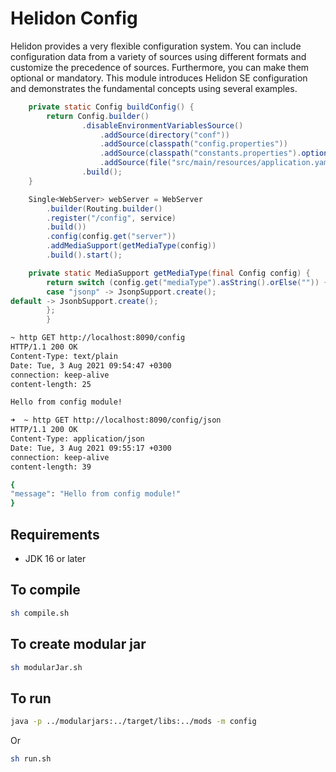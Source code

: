 # Helidon Config

Helidon provides a very flexible configuration system. You can include configuration data from a variety of sources using different formats and customize the precedence of sources. Furthermore, you can make them optional or mandatory. This module introduces Helidon SE configuration and demonstrates the fundamental concepts using several examples.

```java
    private static Config buildConfig() {
        return Config.builder()
                .disableEnvironmentVariablesSource()
                    .addSource(directory("conf"))
                    .addSource(classpath("config.properties"))
                    .addSource(classpath("constants.properties").optional())
                    .addSource(file("src/main/resources/application.yaml"))
                .build();
    }
```

```java
    Single<WebServer> webServer = WebServer
        .builder(Routing.builder()
        .register("/config", service)
        .build())
        .config(config.get("server"))
        .addMediaSupport(getMediaType(config))
        .build().start();
```

```java
    private static MediaSupport getMediaType(final Config config) {
        return switch (config.get("mediaType").asString().orElse("")) {
        case "jsonp" -> JsonpSupport.create();
default -> JsonbSupport.create();
        };
        }
```

```bash
~ http GET http://localhost:8090/config
HTTP/1.1 200 OK
Content-Type: text/plain
Date: Tue, 3 Aug 2021 09:54:47 +0300
connection: keep-alive
content-length: 25

Hello from config module!

➜  ~ http GET http://localhost:8090/config/json
HTTP/1.1 200 OK
Content-Type: application/json
Date: Tue, 3 Aug 2021 09:55:17 +0300
connection: keep-alive
content-length: 39

{
"message": "Hello from config module!"
}
```

## Requirements
* JDK 16 or later

## To compile
```bash
sh compile.sh
```

## To create modular jar
```bash
sh modularJar.sh
```

## To run
```bash
java -p ../modularjars:../target/libs:../mods -m config
```
Or

```bash
sh run.sh
```
